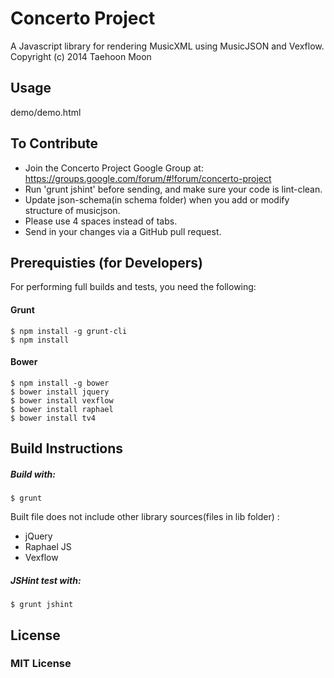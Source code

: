 # Concerto Project
A Javascript library for rendering MusicXML using MusicJSON and Vexflow.
Copyright (c) 2014 Taehoon Moon

## Usage

demo/demo.html


## To Contribute

* Join the Concerto Project Google Group at:
  https://groups.google.com/forum/#!forum/concerto-project
* Run 'grunt jshint' before sending, and make sure your code is lint-clean.
* Update json-schema(in schema folder) when you add or modify structure of musicjson.
* Please use 4 spaces instead of tabs.
* Send in your changes via a GitHub pull request.


## Prerequisties (for Developers)
For performing full builds and tests, you need the following:

#### Grunt

    $ npm install -g grunt-cli
    $ npm install

#### Bower

    $ npm install -g bower
    $ bower install jquery
    $ bower install vexflow
    $ bower install raphael
    $ bower install tv4

## Build Instructions

##### Build with:
    
    $ grunt

Built file does not include other library sources(files in lib folder) :

* jQuery
* Raphael JS
* Vexflow

##### JSHint test with:
    
    $ grunt jshint

## License

### MIT License
